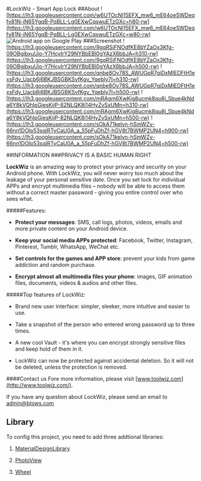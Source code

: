 #LockWiz - Smart App Lock
##About
![https://lh3.googleusercontent.com/w6UTOcNl15EFX_mw6_mE64oeSWDeqfv81N-iN65YgqB-PqBLL-Lg0EXwCqswuETzGXc=h80-rw](https://lh3.googleusercontent.com/w6UTOcNl15EFX_mw6_mE64oeSWDeqfv81N-iN65YgqB-PqBLL-Lg0EXwCqswuETzGXc=w80-rw)
<img alt="Android app on Google Play" src="https://developer.android.com/images/brand/en_app_rgb_wo_45.png" />
</a>
###Screenshot
![https://lh3.googleusercontent.com/9gqRSiFNOdfKE8bYZaOx3Kfg-09OBgibxuUio-Y7HcyIrY29NYBbEBl0gYAzX6bbJA=h310-rw](https://lh3.googleusercontent.com/9gqRSiFNOdfKE8bYZaOx3Kfg-09OBgibxuUio-Y7HcyIrY29NYBbEBl0gYAzX6bbJA=h500-rw)
![https://lh3.googleusercontent.com/qnbe8Ov78S_AWUGpR7giDxMlEDFtH1exsFdy_Uacb6j6BKJBSGBKSvfKgv_Yqebly7I=h310-rw](https://lh3.googleusercontent.com/qnbe8Ov78S_AWUGpR7giDxMlEDFtH1exsFdy_Uacb6j6BKJBSGBKSvfKgv_Yqebly7I=h500-rw)
![https://lh3.googleusercontent.com/mRAgm6XwKig8ucmk8qu8j_5bue4kNda6Y8kVQhIpGjesKijP-82NLQK8i14HyZvSxUMn=h310-rw](https://lh3.googleusercontent.com/mRAgm6XwKig8ucmk8qu8j_5bue4kNda6Y8kVQhIpGjesKijP-82NLQK8i14HyZvSxUMn=h500-rw)
![https://lh3.googleusercontent.com/sOkA71kelvn-hSmWZy-66nn1DOlp53sqjRTyCaU0A_a_55pFuDhZf-hGV8t7BWMP2UN4=h900-rw](https://lh3.googleusercontent.com/sOkA71kelvn-hSmWZy-66nn1DOlp53sqjRTyCaU0A_a_55pFuDhZf-hGV8t7BWMP2UN4=h500-rw)

##INFORMATION
###PRIVACY IS A BASIC HUMAN RIGHT

**LockWiz** is an amazing way to protect your privacy and security on your Android phone. With LockWiz, you will never worry too much about the leakage of your personal sensitive date. Once you set lock for individual APPs and encrypt multimedia files – nobody will be able to access them without a correct master password - giving you entire control over who sees what.

#####Features:

* **Protect your messages**: SMS, call logs, photos, videos, emails and more private content on your Android device.

*  **Keep your social media APPs protected**: Facebook, Twitter, Instagram, Pinterest, Tumblr, WhatsApp, WeChat etc.

*  **Set controls for the games and APP store**: prevent your kids from game addiction and random purchase.

* **Encrypt almost all multimedia files your phone**: images, GIF animation files, documents, videos & audios and other files.


#####Top features of LockWiz:
* Brand new user interface: simpler, sleeker, more intuitive and easier to use.

* Take a snapshot of the person who entered wrong password up to three times.

* A new cool Vault - it's where you can encrypt strongly sensitive files and keep hold of them in it.

* LockWiz can now be protected against accidental deletion. So it will not be deleted, unless the protection is removed.


####Contact us
Fore more information, please visit [www.toolwiz.com](http://www.toolwiz.com/).

If you have any question about LockWiz, please send an email to admin@btows.com


## Library
To config this project, you need to add three addtional libraries:

1. [MaterialDesignLibrary](https://github.com/navasmdc/MaterialDesignLibrary)

2. [PhotoView](https://github.com/chrisbanes/PhotoView)

3. [Wheel](https://github.com/chemalarrea/Android-wheel)